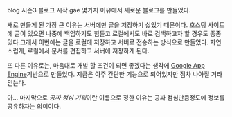 blog
시즌3 블로그 시작
gae
몇가지 이유에서 새로운 블로그를 만들었다.

새로 만들게 된 가장 큰 이유는 서버에만 글을 저장하기 싫었기 때문이다.
호스팅 사이트에 글이 있으면 나중에 백업하기도 힘들고 로컬에서도 바로 검색하고자 할 경우도 종종 있다.그래서 이번에는 글을 로컬에 저장하고 서버로 전송하는 방식으로 만들었다.
자연스럽게, 로컬에서 문서를 편집하고 서버에 저장하게 된다.

또 다른 이유로는, 마음대로 개발 할 조건이 되면 좋겠다는 생각에 [Google App Engine](https://developers.google.com/appengine/)기반으로 만들었다.
지금은 아주 간단한 기능으로 되어있지만 점차 나아질 거라 믿는다.

아... 마지막으로 *공짜 점심 기획*이란 이름으로 정한 이유는 공짜 점심만큼정도에 정보를 공유하자는 의미이다.
